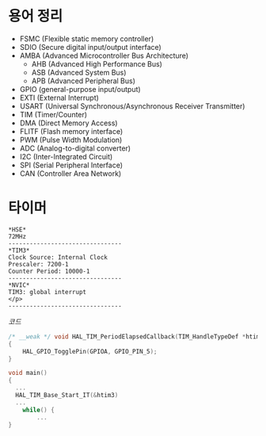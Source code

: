 # 용어 정리
- FSMC (Flexible static memory controller)  
- SDIO (Secure digital input/output interface)  
- AMBA (Advanced Microcontroller Bus Architecture)  
  - AHB (Advanced High Performance Bus)  
  - ASB (Advanced System Bus)  
  - APB (Advanced Peripheral Bus)  
- GPIO (general-purpose input/output)  
- EXTI (External Interrupt)  
- USART (Universal Synchronous/Asynchronous Receiver Transmitter)   
- TIM (Timer/Counter)  
- DMA (Direct Memory Access)
- FLITF (Flash memory interface)
- PWM (Pulse Width Modulation)  
- ADC (Analog-to-digital converter)  
- I2C (Inter-Integrated Circuit)  
- SPI (Serial Peripheral Interface)
- CAN (Controller Area Network)

# 타이머
```text
*HSE*
72MHz
--------------------------------
*TIM3*
Clock Source: Internal Clock
Prescaler: 7200-1
Counter Period: 10000-1
--------------------------------
*NVIC*
TIM3: global interrupt 
</p>
--------------------------------
```
*코드*
```c
/* __weak */ void HAL_TIM_PeriodElapsedCallback(TIM_HandleTypeDef *htim)
{
	HAL_GPIO_TogglePin(GPIOA, GPIO_PIN_5);
}

void main() 
{
  ...
  HAL_TIM_Base_Start_IT(&htim3)
  ...
    while() {
        ...
}
```

